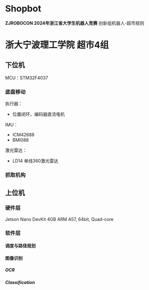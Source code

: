 # Shopbot
**ZJROBOCON 2024年浙江省大学生机器人竞赛**
创新组机器人-超市规则

# 浙大宁波理工学院 超市4组

## 下位机
MCU：STM32F4037
### 底盘移动
执行器：
- 位置闭环，编码器直流电机
  
IMU：
- ICM42688
- BMI088

激光雷达：
- LD14 单线360激光雷达
### 抓取机构

## 上位机
### 硬件层
Jetson Nano DevKit 4GB
ARM A57, 64bit, Quad-core
### 软件层
#### 调度与路径规划
#### 图像识别
##### OCR
##### Classification
